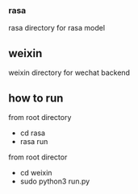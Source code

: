 ### rasa
rasa directory for rasa model

## weixin
weixin directory for wechat backend

## how to run
from root directory
* cd rasa 
* rasa run 

from root director
* cd weixin 
* sudo python3 run.py 
